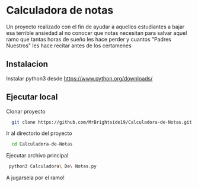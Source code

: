
# Calculadora de notas

Un proyecto realizado con el fin de ayudar a aquellos estudiantes a bajar esa terrible ansiedad al no conocer que notas necesitan para salvar aquel ramo que tantas horas de sueño les hace perder y cuantos "Padres Nuestros" les hace recitar antes de los certamenes



## Instalacion

Instalar python3 desde https://www.python.org/downloads/

    
## Ejecutar local

Clonar proyecto

```bash
  git clone https://github.com/MrBrightside19/Calculadora-de-Notas.git

```

Ir al directorio del proyecto

```bash
  cd Calculadora-de-Notas
```

Ejecutar archivo principal

```bash
 python3 Calculadora\ De\ Notas.py
```


A jugarsela por el ramo!
